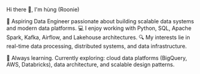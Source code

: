 Hi there 👋, I'm hùng (Roonie)

🎯  Aspiring Data Engineer passionate about building scalable data systems and modern data platforms.
💻  I enjoy working with Python, SQL, Apache Spark, Kafka, Airflow, and Lakehouse architectures.
🔍  My interests lie in real-time data processing, distributed systems, and data infrastructure.

🚀  Always learning. Currently exploring: cloud data platforms (BigQuery, AWS, Databricks), data architecture, and scalable design patterns.

